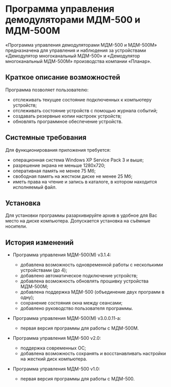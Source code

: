 Программа управления демодуляторами МДМ-500 и МДМ-500М
======================================================

«Программа управления демодуляторами МДМ-500 и МДМ-500М» предназначена для управления и наблюдения за устройствами «Демодулятор многоканальный МДМ-500» и «Демодулятор многоканальный МДМ-500М» производства компании «Планар».

Краткое описание возможностей
-----------------------------
Программа позволяет пользователю:
- отслеживать текущее состояние подключенных к компьютеру устройств;
- отслеживать состояние устройств с помощью журнала событий;
- создавать резервные копии настроек устройств;
- обновлять программное обеспечение устройств.

Системные требования
--------------------
Для функционирования приложения требуется:
- операционная система Windows XP Service Pack 3 и выше; 
- разрешение экрана не меньше 1280х720;
- оперативная память не менее 75 Мб;
- свободная память на жестком диске не менее 25 Мб;
- иметь права на чтение и запись в каталоге, в котором находится исполняемый файл.

Установка
---------
Для установки программы разархивируйте архив в удобное для Вас место на диске компьютера. Допускается установка на съёмные носители.

История изменений
-----------------
- Программа управления МДМ-500(М) v3.1.4:
  - добавлена возможность одновременной работы с несколькими устройствами (до 4);
  - добавлено автоматическое подключение устройств;
  - добавлена возможность обновлять прошивку устройства МДМ-500М;
  - добавлена поддержка МДМ-500 (объединение двух программ в одну);
  - сохранение состояния окна между сеансами;
  - добавлено руководство пользователя программы.

- Программа управления МДМ-500(М) v3.0.0.11-a:
  - первая версия программы для работы с МДМ-500М.
 
- Программа управления МДМ-500 v2.0:
  - поддержка современных ОС;
  - добавлена возможность сохранять и восстанавливать настройки на жесткий диск компьютера.
 
- Программа управления МДМ-500 v1.0:
  - первая версия программы для работы с МДМ-500.
